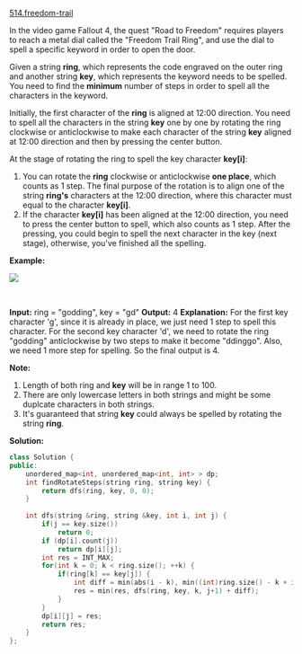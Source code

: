 [514.freedom-trail](https://leetcode.com/problems/freedom-trail/)  

In the video game Fallout 4, the quest "Road to Freedom" requires players to reach a metal dial called the "Freedom Trail Ring", and use the dial to spell a specific keyword in order to open the door.

Given a string **ring**, which represents the code engraved on the outer ring and another string **key**, which represents the keyword needs to be spelled. You need to find the **minimum** number of steps in order to spell all the characters in the keyword.

Initially, the first character of the **ring** is aligned at 12:00 direction. You need to spell all the characters in the string **key** one by one by rotating the ring clockwise or anticlockwise to make each character of the string **key** aligned at 12:00 direction and then by pressing the center button.

At the stage of rotating the ring to spell the key character **key\[i\]**:

1.  You can rotate the **ring** clockwise or anticlockwise **one place**, which counts as 1 step. The final purpose of the rotation is to align one of the string **ring's** characters at the 12:00 direction, where this character must equal to the character **key\[i\]**.
2.  If the character **key\[i\]** has been aligned at the 12:00 direction, you need to press the center button to spell, which also counts as 1 step. After the pressing, you could begin to spell the next character in the key (next stage), otherwise, you've finished all the spelling.

**Example:**

![](https://assets.leetcode.com/uploads/2018/10/22/ring.jpg)

 

**Input:** ring = "godding", key = "gd"
**Output:** 4
**Explanation:**
For the first key character 'g', since it is already in place, we just need 1 step to spell this character. 
For the second key character 'd', we need to rotate the ring "godding" anticlockwise by two steps to make it become "ddinggo".
Also, we need 1 more step for spelling.
So the final output is 4.

**Note:**

1.  Length of both ring and **key** will be in range 1 to 100.
2.  There are only lowercase letters in both strings and might be some duplcate characters in both strings.
3.  It's guaranteed that string **key** could always be spelled by rotating the string **ring**.  



**Solution:**  

```cpp
class Solution {
public:
    unordered_map<int, unordered_map<int, int> > dp;
    int findRotateSteps(string ring, string key) {
        return dfs(ring, key, 0, 0);
    }
    
    int dfs(string &ring, string &key, int i, int j) {
        if(j == key.size())
            return 0;
        if (dp[i].count(j))
            return dp[i][j];
        int res = INT_MAX;
        for(int k = 0; k < ring.size(); ++k) {
            if(ring[k] == key[j]) {
                int diff = min(abs(i - k), min((int)ring.size() - k + i, (int)ring.size() - i + k)) + 1;
                res = min(res, dfs(ring, key, k, j+1) + diff);
            }
        }
        dp[i][j] = res;
        return res;
    }
};
```
      